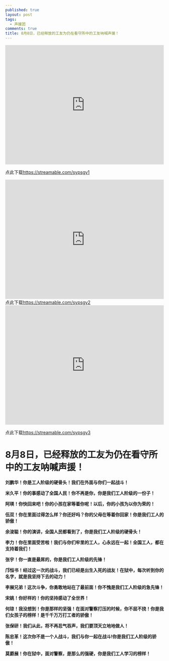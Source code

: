 ```yaml
---
published: true
layout: post
tags:
  - 声援团
comments: true
title: 8月8日，已经释放的工友为仍在看守所中的工友呐喊声援！
---
```


<div style="width: 100%; height: 0px; position: relative; padding-bottom: 75.000%;"><iframe src="https://www.yylep.com/f-3188-h5/4409c690.html?pan=ty" frameborder="0" width="100%" height="100%" allowfullscreen style="width: 100%; height: 100%; position: absolute;"></iframe></div>

点此下载<a href='https://www.yylep.com/f-3188-d/4409c690.mp4?pan=ty'>https://streamable.com/sypsgy1</a>

<div style="width: 100%; height: 0px; position: relative; padding-bottom: 75.000%;"><iframe src="https://www.yylep.com/f-3188-h5/8f8ed168.html?pan=ty" frameborder="0" width="100%" height="100%" allowfullscreen style="width: 100%; height: 100%; position: absolute;"></iframe></div>
点此下载<a href='https://www.yylep.com/f-3188-h5/8f8ed168.html?pan=ty'>https://streamable.com/sypsgy2</a>

<div style="width: 100%; height: 0px; position: relative; padding-bottom: 75.000%;"><iframe src="https://www.yylep.com/f-3188-h5/a9134ffb.html?pan=ty" frameborder="0" width="100%" height="100%" allowfullscreen style="width: 100%; height: 100%; position: absolute;"></iframe></div>

点此下载<a href='https://www.yylep.com/f-3188-d/a9134ffb.html?pan=ty'>https://streamable.com/sypsgy3</a>

# 8月8日，已经释放的工友为仍在看守所中的工友呐喊声援！

**刘鹏华！你是工人阶级的硬骨头！我们在外面与你们一起战斗！**

**米久平！你的事感动了全国人民！你不再是你，你是我们工人阶级的一份子！**

**阿瑛！你快回来吧！你的小孩在家等着你呢！以后，你的小孩为以你为荣的！**

**伍双！你在里面过得怎么样？你还好吗？你的父母在等着你回家！你是我们工人的骄傲！**

**余浚聪！你的演讲，全国人民都看到了，你是我们工人阶级的硬骨头！**

**李力！你在里面受苦啦！我们与你们牢里的工人，心永远在一起！全国工人，都在支持着我们！**

**张宇！你一直是最屌的，你是我们工人阶级的先锋！**

**邝恒书！经过这一次的战斗，我们已经是出生入死的战友！在狱中，每次听到你的名字，就是我坚持下去的动力！**

**李展兄弟！这次斗争，你勇敢地站在了最前面！你不愧是我们工人阶级的急先锋！**

**宋姚！你好样的！你的坚持感动了全世界！**

**何琼！我没想到！你是那样的坚强！在面对警察打压的时候，你不屈不挠！你是我们女孩子的榜样！是千千万万打工者的骄傲！**

**张保研！我们从此，将不再忍气吞声，我们要顶天立地地做人！**

**陈忠革！这次你不是一个人战斗，我们与你一起在战斗!你是我们工人阶级的骄傲！**

**莫爵展！你在狱中，面对警察，是那么的强硬，你是我们工人学习的榜样！**
